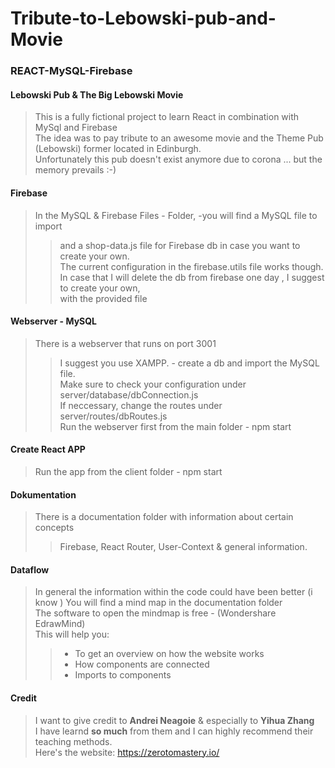 # Tribute-to-Lebowski-pub-and-Movie
### REACT-MySQL-Firebase

#### Lebowski Pub & The Big Lebowski Movie
> This is a fully fictional project to learn React in combination with MySql and Firebase </br>
> The idea was to pay tribute to an awesome movie and the Theme Pub (Lebowski) former located in Edinburgh.</br>
> Unfortunately this pub doesn't exist anymore due to corona ... but the memory prevails :-) </br>


#### Firebase
> In the MySQL & Firebase Files - Folder, -you will find a MySQL file to import </br>
>> and a shop-data.js file for Firebase db in case you want to create your own.</br>
>> The current configuration in the firebase.utils file works though.</br>
>> In case that I will delete the db from firebase one day , I suggest to create your own, </br>
>> with the provided file </br>


#### Webserver - MySQL
> There is a webserver that runs on port 3001 </br>
>> I suggest you use XAMPP. - create a db and import the MySQL file. </br>
>> Make sure to check your configuration under server/database/dbConnection.js  </br>
>> If neccessary, change the routes under server/routes/dbRoutes.js</br>
>> Run the webserver first from the main folder - npm start


#### Create React APP
> Run the app from the client folder - npm start


#### Dokumentation
> There is a documentation folder with information about certain concepts</br>
>> Firebase, React Router, User-Context & general information.</br>


#### Dataflow
> In general the information within the code could have been better (i know )
> You will find a mind map in the documentation folder</br>
> The software to open the mindmap is free - (Wondershare EdrawMind) </br>
> This will help you:</br>
>> - To get an overview on how the website works</br>
>> - How components are connected</br>
>> - Imports to components </br>



#### Credit
> I want to give credit to **Andrei Neagoie** & especially to **Yihua Zhang** </br>
> I have learnd **so much** from them and I can highly recommend their teaching methods. </br>
> Here's the website: https://zerotomastery.io/ </br>



